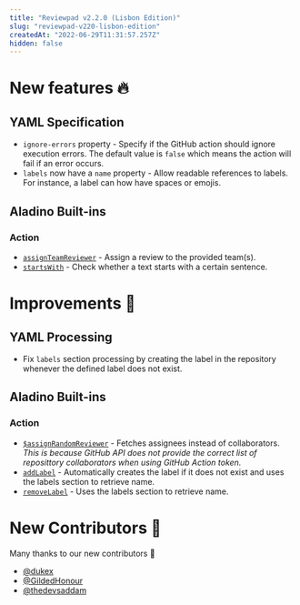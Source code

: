 ```yaml
---
title: "Reviewpad v2.2.0 (Lisbon Edition)"
slug: "reviewpad-v220-lisbon-edition"
createdAt: "2022-06-29T11:31:57.257Z"
hidden: false
---
```

New features :fire:
===================

YAML Specification
------------------

- `ignore-errors` property - Specify if the GitHub action should ignore execution errors. The default value is `false` which means the action will fail if an error occurs.
- `labels` now have a `name` property - Allow readable references to labels. For instance, a label can how have spaces or emojis.

Aladino Built-ins
-----------------

### Action

- [`assignTeamReviewer`](https://docs.reviewpad.com/v2.2.0/docs/aladino-builtins#assignteamreviewer) - Assign a review to the provided team(s).
- [`startsWith`](https://docs.reviewpad.com/v2.2.0/docs/aladino-builtins#addlabel) - Check whether a text starts with a certain sentence.

Improvements :rocket:
=====================

YAML Processing
---------------

- Fix `labels` section processing by creating the label in the repository whenever the defined label does not exist.

Aladino Built-ins
-----------------

### Action

- [`$assignRandomReviewer`](https://docs.reviewpad.com/v2.2.0/docs/aladino-builtins#assignrandomreviewer) - Fetches assignees instead of collaborators. _This is because GitHub API does not provide the correct list of reposittory collaborators when using GitHub Action token._
- [`addLabel`](https://docs.reviewpad.com/v2.2.0/docs/aladino-builtins#addLabel) - Automatically creates the label if it does not exist and uses the labels section to retrieve name.
- [`removeLabel`](https://docs.reviewpad.com/v2.2.0/docs/aladino-builtins#removeLabel) - Uses the labels section to retrieve name.

New Contributors :beers:
========================

Many thanks to our new contributors :clap:

- [@dukex](https://github.com/dukex)
- [@GildedHonour](https://github.com/GildedHonour)
- [@thedevsaddam](https://github.com/thedevsaddam)